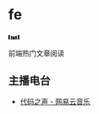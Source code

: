 # fe

![](./assets/waves.gif)

前端热门文章阅读

## 主播电台

- [代码之声 - 网易云音乐](http://music.163.com/#/radio/?id=350628096&userid=71823138)
